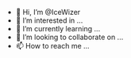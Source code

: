 - 👋 Hi, I’m @IceWizer
- 👀 I’m interested in ...
- 🌱 I’m currently learning ...
- 💞️ I’m looking to collaborate on ...
- 📫 How to reach me ...

<!---
IceWizer/IceWizer is a ✨ special ✨ repository because its `README.md` (this file) appears on your GitHub profile.
You can click the Preview link to take a look at your changes.
--->
